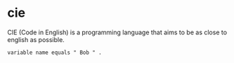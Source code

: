 # cie
CIE (Code in English) is a programming language that aims to be as close to english as possible.

`variable name equals " Bob " .`
